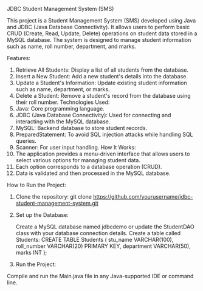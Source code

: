 JDBC Student Management System (SMS)

This project is a Student Management System (SMS) developed using Java and JDBC (Java Database Connectivity). It allows users to perform basic CRUD (Create, Read, Update, Delete) operations on student data stored in a MySQL database. The system is designed to manage student information such as name, roll number, department, and marks.

Features:
1. Retrieve All Students: Display a list of all students from the database.
2. Insert a New Student: Add a new student's details into the database.
3. Update a Student's Information: Update existing student information such as name, department, or marks.
4. Delete a Student: Remove a student's record from the database using their roll number.
Technologies Used:
1. Java: Core programming language.
2. JDBC (Java Database Connectivity): Used for connecting and interacting with the MySQL database.
3. MySQL: Backend database to store student records.
4. PreparedStatement: To avoid SQL injection attacks while handling SQL queries.
5. Scanner: For user input handling.
How It Works:
1. The application provides a menu-driven interface that allows users to select various options for managing student data.
2. Each option corresponds to a database operation (CRUD).
3. Data is validated and then processed in the MySQL database.

How to Run the Project:

1. Clone the repository: git clone https://github.com/yourusername/jdbc-student-management-system.git


2. Set up the Database:
   
    Create a MySQL database named jdbcdemo or update the StudentDAO class with your database connection details.
    Create a table called Students: 
                    CREATE TABLE Students (
                        stu_name VARCHAR(100),
                        roll_number VARCHAR(20) PRIMARY KEY,
                        department VARCHAR(50),
                        marks INT
                    );

3. Run the Project:
   
Compile and run the Main.java file in any Java-supported IDE or command line.
